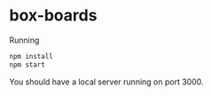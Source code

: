 box-boards
==========

Running

```bash
npm install
npm start
```

You should have a local server running on port 3000.
